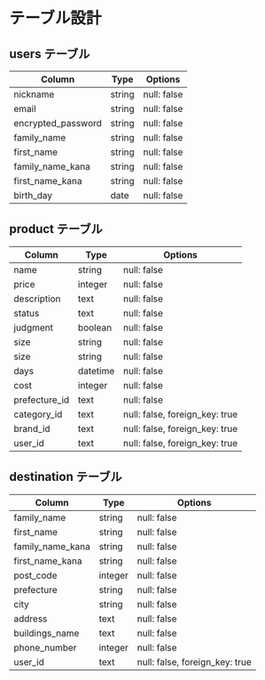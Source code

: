 # テーブル設計

## users テーブル

| Column           | Type     | Options     |
| ---------------- | -------- | ----------- |
| nickname             | string   | null: false |
| email            | string   | null: false |
| encrypted_password | string   | null: false |
| family_name      | string   | null: false |
| first_name       | string | null: false|
| family_name_kana | string   | null: false |
| first_name_kana  | string   | null: false |
| birth_day        | date | null: false |

## product テーブル

| Column        | Type     | Options                        |
| ------------- | -------- | ------------------------------ |
| name          | string   | null: false                    |
| price         | integer  | null: false                    |
| description   | text     | null: false                    |
| status        | text     | null: false                    |
| judgment      | boolean  | null: false                    |
| size          | string   | null: false                    |
| size          | string   | null: false                    |
| days          | datetime | null: false                    |
| cost          | integer  | null: false                    |
| prefecture_id | text     | null: false                    |
| category_id   | text     | null: false, foreign_key: true |
| brand_id      | text     | null: false, foreign_key: true |
| user_id       | text     | null: false, foreign_key: true |

## destination テーブル

| Column           | Type    | Options                        |
| ---------------- | ------- | ------------------------------ |
| family_name      | string  | null: false                    |
| first_name       | string  | null: false                    |
| family_name_kana | string  | null: false                    |
| first_name_kana  | string  | null: false                    |
| post_code        | integer | null: false                    |
| prefecture       | string  | null: false                    |
| city             | string  | null: false                    |
| address          | text    | null: false                    |
| buildings_name   | text    | null: false                    |
| phone_number     | integer | null: false                    |
| user_id          | text    | null: false, foreign_key: true |

